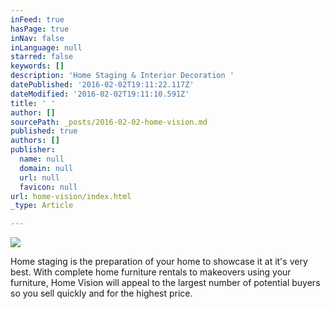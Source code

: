 ```yaml
---
inFeed: true
hasPage: true
inNav: false
inLanguage: null
starred: false
keywords: []
description: 'Home Staging & Interior Decoration '
datePublished: '2016-02-02T19:11:22.117Z'
dateModified: '2016-02-02T19:11:10.591Z'
title: ' '
author: []
sourcePath: _posts/2016-02-02-home-vision.md
published: true
authors: []
publisher:
  name: null
  domain: null
  url: null
  favicon: null
url: home-vision/index.html
_type: Article

---
```

![](https://s3-us-west-2.amazonaws.com/the-grid-img/p/b605e65b6d1a1193dcb5ffb4645c792e7b24a348.jpg)

Home staging is the preparation of your home to showcase it at it's very best. With complete home furniture rentals to makeovers using your furniture, Home Vision will appeal to the largest number of potential buyers so you sell quickly and for the highest price.